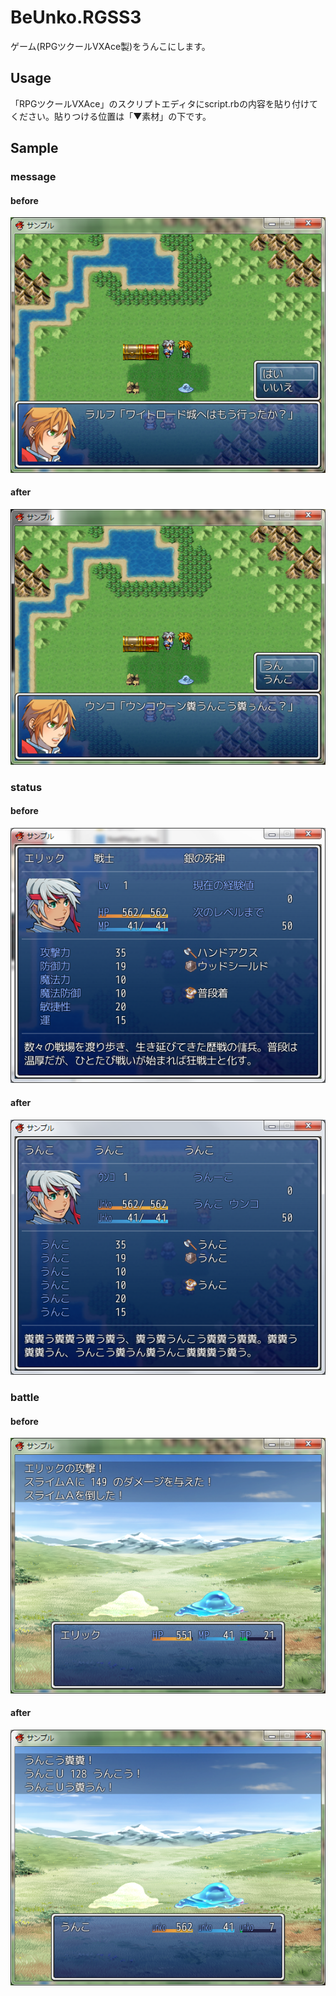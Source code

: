 # BeUnko.RGSS3
ゲーム(RPGツクールVXAce製)をうんこにします。

## Usage
「RPGツクールVXAce」のスクリプトエディタにscript.rbの内容を貼り付けてください。貼りつける位置は「▼素材」の下です。

## Sample
### message
#### before
![](sample/msg_before.png)
#### after
![](sample/msg_after.png)
### status
#### before
![](sample/status_before.png)
#### after
![](sample/status_after.png)
### battle
#### before
![](sample/battle_before.png)
#### after
![](sample/battle_after.png)